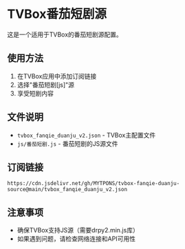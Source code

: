 # TVBox番茄短剧源

这是一个适用于TVBox的番茄短剧源配置。

## 使用方法

1. 在TVBox应用中添加订阅链接
2. 选择"番茄短剧[js]"源
3. 享受短剧内容

## 文件说明

- `tvbox_fanqie_duanju_v2.json` - TVBox主配置文件
- `js/番茄短剧.js` - 番茄短剧的JS源文件

## 订阅链接

```
https://cdn.jsdelivr.net/gh/MYTPONS/tvbox-fanqie-duanju-source@main/tvbox_fanqie_duanju_v2.json
```

## 注意事项

- 确保TVBox支持JS源（需要drpy2.min.js库）
- 如果遇到问题，请检查网络连接和API可用性